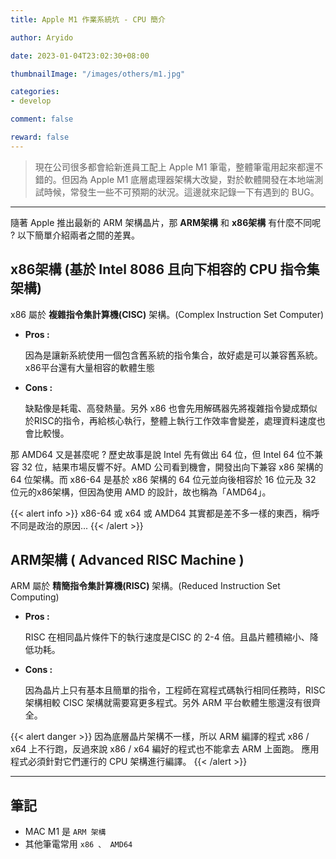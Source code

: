 ```yaml
---
title: Apple M1 作業系統坑 - CPU 簡介

author: Aryido

date: 2023-01-04T23:02:30+08:00

thumbnailImage: "/images/others/m1.jpg"

categories:
- develop

comment: false

reward: false
---
```

<!--BODY-->
> 現在公司很多都會給新進員工配上 Apple M1 筆電，整體筆電用起來都還不錯的。但因為 Apple M1 底層處理器架構大改變，對於軟體開發在本地端測試時候，常發生一些不可預期的狀況。這邊就來記錄一下有遇到的 BUG。

<!--more-->

---

隨著 Apple 推出最新的 ARM 架構晶片，那 **ARM架構** 和 **x86架構** 有什麼不同呢 ? 以下簡單介紹兩者之間的差異。

## x86架構 (基於 Intel 8086 且向下相容的 CPU 指令集架構)
x86 屬於 **複雜指令集計算機(CISC)** 架構。(Complex Instruction Set Computer)
- **Pros :**

    因為是讓新系統使用一個包含舊系統的指令集合，故好處是可以兼容舊系統。x86平台還有大量相容的軟體生態

- **Cons :**

    缺點像是耗電、高發熱量。另外 x86 也會先用解碼器先將複雜指令變成類似於RISC的指令，再給核心執行，整體上執行工作效率會變差，處理資料速度也會比較慢。

那 AMD64 又是甚麼呢 ? 歷史故事是說 Intel 先有做出 64 位，但 Intel 64 位不兼容 32 位，結果市場反響不好。AMD 公司看到機會，開發出向下兼容 x86 架構的 64 位架構。而 x86-64 是基於 x86 架構的 64 位元並向後相容於 16 位元及 32 位元的x86架構，但因為使用 AMD 的設計，故也稱為「AMD64」。

{{< alert info >}}
x86-64 或 x64 或 AMD64 其實都是差不多一樣的東西，稱呼不同是政治的原因...
{{< /alert >}}

## ARM架構 ( Advanced RISC Machine )
ARM 屬於 **精簡指令集計算機(RISC)** 架構。(Reduced Instruction Set Computing)
- **Pros :**

    RISC 在相同晶片條件下的執行速度是CISC 的 2-4 倍。且晶片體積縮小、降低功耗。
- **Cons :**

    因為晶片上只有基本且簡單的指令，工程師在寫程式碼執行相同任務時，RISC架構相較 CISC 架構就需要寫更多程式。另外 ARM 平台軟體生態還沒有很齊全。

{{< alert danger >}}
因為底層晶片架構不一樣，所以 ARM 編譯的程式 x86 / x64 上不行跑，反過來說 x86 / x64 編好的程式也不能拿去 ARM 上面跑。
應用程式必須針對它們運行的 CPU 架構進行編譯。
{{< /alert >}}

---

## 筆記

- MAC M1 是 ```ARM 架構```
- 其他筆電常用 ```x86 、 AMD64```
